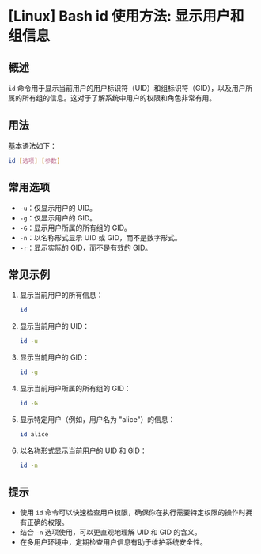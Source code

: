 # [Linux] Bash id 使用方法: 显示用户和组信息

## 概述
`id` 命令用于显示当前用户的用户标识符（UID）和组标识符（GID），以及用户所属的所有组的信息。这对于了解系统中用户的权限和角色非常有用。

## 用法
基本语法如下：
```bash
id [选项] [参数]
```

## 常用选项
- `-u`：仅显示用户的 UID。
- `-g`：仅显示用户的 GID。
- `-G`：显示用户所属的所有组的 GID。
- `-n`：以名称形式显示 UID 或 GID，而不是数字形式。
- `-r`：显示实际的 GID，而不是有效的 GID。

## 常见示例
1. 显示当前用户的所有信息：
   ```bash
   id
   ```

2. 显示当前用户的 UID：
   ```bash
   id -u
   ```

3. 显示当前用户的 GID：
   ```bash
   id -g
   ```

4. 显示当前用户所属的所有组的 GID：
   ```bash
   id -G
   ```

5. 显示特定用户（例如，用户名为 "alice"）的信息：
   ```bash
   id alice
   ```

6. 以名称形式显示当前用户的 UID 和 GID：
   ```bash
   id -n
   ```

## 提示
- 使用 `id` 命令可以快速检查用户权限，确保你在执行需要特定权限的操作时拥有正确的权限。
- 结合 `-n` 选项使用，可以更直观地理解 UID 和 GID 的含义。
- 在多用户环境中，定期检查用户信息有助于维护系统安全性。